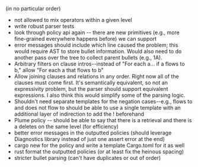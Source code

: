 (in no particular order)
- not allowed to mix operators within a given level
- write robust parser tests
- look through policy api again -- there are new primitives (e.g., more fine-grained everywhere happens before) we can support
- error messages should include which line caused the problem; this would require AST to store bullet information. Would also need to do another pass over the tree to collect parent bullets (e.g., 1A).
- Arbitrary filters on clause intros--instead of "For each a... if a flows to b," allow "For each a that flows to b"
- Allow joining clauses and relations in any order. Right now all of the clauses must come first. It's semantically equivalent, so not an expressivity problem, but the parser should support equivalent expressions. I also think this would simplify some of the parsing logic.
- Shouldn't need separate templates for the negation cases--e.g., flows to and does not flow to should be able to use a single template with an additional layer of indirection to add the ! beforehand
- Plume policy -- should be able to say that there is a retrieval and there is a deletes on the same level (for efficiency)
- better error messages in the outputted policies (should leverage Diagnostics library instead of just one assert error at the end)
- cargo new for the policy and write a template Cargo.toml for it as well
- rust format the outputted policies (or at least fix the heinous spacing)
- stricter bullet parsing (can't have duplicates or out of order)
